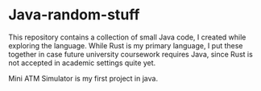 # Java-random-stuff

This repository contains a collection of small Java code, I created while exploring the language. While Rust is my primary language, I put these together in case future university coursework requires Java, since Rust is not accepted in academic settings quite yet.

Mini ATM Simulator is my first project in java.